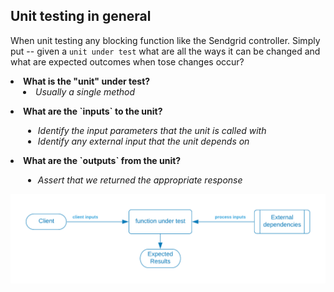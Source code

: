 ## Unit testing in general

When unit testing any blocking function like the Sendgrid controller.   Simply put -- given a `unit under test` what are all the ways it can be changed and what are expected outcomes when tose changes occur?



<p/><li><strong>What is the "unit" under test?</strong></li>
<div style="padding-left: 20px">

<li><em>Usually a single method</em></li>

</div>

<p/><li><strong>What are the `inputs` to the unit?</strong></li>

<div style="padding-left: 20px">
<ul>
<li><em>Identify the input parameters that the unit is called with</em></li>
<li><em>Identify any external input that the unit depends on</em></li></ul>
</div>

<p/><li><strong>What are the `outputs` from the unit?</strong></li>
<div style="padding-left: 20px">
<ul>
<li><em>Assert that we returned the appropriate response</em></li>
</ul>
</div>



![](../../../.gitbook/assets/sendgrid-personal-page-6-1-.png)